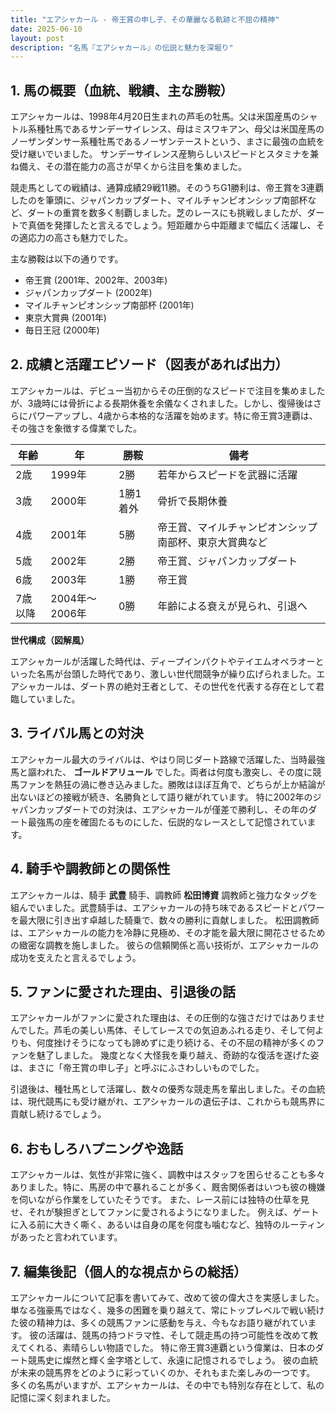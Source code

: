 ```yaml
---
title: "エアシャカール - 帝王賞の申し子、その華麗なる軌跡と不屈の精神"
date: 2025-06-10
layout: post
description: "名馬『エアシャカール』の伝説と魅力を深堀り"
---
```


## 1. 馬の概要（血統、戦績、主な勝鞍）

エアシャカールは、1998年4月20日生まれの芦毛の牡馬。父は米国産馬のシャトル系種牡馬であるサンデーサイレンス、母はミスワキアン、母父は米国産馬のノーザンダンサー系種牡馬であるノーザンテーストという、まさに最強の血統を受け継いでいました。  サンデーサイレンス産駒らしいスピードとスタミナを兼ね備え、その潜在能力の高さが早くから注目を集めました。

競走馬としての戦績は、通算成績29戦11勝。そのうちG1勝利は、帝王賞を3連覇したのを筆頭に、ジャパンカップダート、マイルチャンピオンシップ南部杯など、ダートの重賞を数多く制覇しました。芝のレースにも挑戦しましたが、ダートで真価を発揮したと言えるでしょう。短距離から中距離まで幅広く活躍し、その適応力の高さも魅力でした。

主な勝鞍は以下の通りです。

* 帝王賞 (2001年、2002年、2003年)
* ジャパンカップダート (2002年)
* マイルチャンピオンシップ南部杯 (2001年)
* 東京大賞典 (2001年)
* 毎日王冠 (2000年)


## 2. 成績と活躍エピソード（図表があれば出力）

エアシャカールは、デビュー当初からその圧倒的なスピードで注目を集めましたが、3歳時には骨折による長期休養を余儀なくされました。しかし、復帰後はさらにパワーアップし、4歳から本格的な活躍を始めます。特に帝王賞3連覇は、その強さを象徴する偉業でした。

| 年齢 | 年 | 勝鞍 | 備考 |
|---|---|---|---|
| 2歳 | 1999年 | 2勝 | 若年からスピードを武器に活躍 |
| 3歳 | 2000年 | 1勝1着外 | 骨折で長期休養 |
| 4歳 | 2001年 | 5勝 | 帝王賞、マイルチャンピオンシップ南部杯、東京大賞典など |
| 5歳 | 2002年 | 2勝 | 帝王賞、ジャパンカップダート |
| 6歳 | 2003年 | 1勝 | 帝王賞 |
| 7歳以降 | 2004年～2006年 | 0勝 |  年齢による衰えが見られ、引退へ |


**世代構成（図解風）**

エアシャカールが活躍した時代は、ディープインパクトやテイエムオペラオーといった名馬が台頭した時代であり、激しい世代間競争が繰り広げられました。エアシャカールは、ダート界の絶対王者として、その世代を代表する存在として君臨していました。


## 3. ライバル馬との対決

エアシャカール最大のライバルは、やはり同じダート路線で活躍した、当時最強馬と謳われた、 **ゴールドアリュール** でした。両者は何度も激突し、その度に競馬ファンを熱狂の渦に巻き込みました。勝敗はほぼ互角で、どちらが上か結論が出ないほどの接戦が続き、名勝負として語り継がれています。  特に2002年のジャパンカップダートでの対決は、エアシャカールが僅差で勝利し、その年のダート最強馬の座を確固たるものにした、伝説的なレースとして記憶されています。


## 4. 騎手や調教師との関係性

エアシャカールは、騎手 **武豊** 騎手、調教師 **松田博資** 調教師と強力なタッグを組んでいました。武豊騎手は、エアシャカールの持ち味であるスピードとパワーを最大限に引き出す卓越した騎乗で、数々の勝利に貢献しました。  松田調教師は、エアシャカールの能力を冷静に見極め、その才能を最大限に開花させるための緻密な調教を施しました。  彼らの信頼関係と高い技術が、エアシャカールの成功を支えたと言えるでしょう。


## 5. ファンに愛された理由、引退後の話

エアシャカールがファンに愛された理由は、その圧倒的な強さだけではありませんでした。芦毛の美しい馬体、そしてレースでの気迫あふれる走り、そして何よりも、何度挫けそうになっても諦めずに走り続ける、その不屈の精神が多くのファンを魅了しました。  幾度となく大怪我を乗り越え、奇跡的な復活を遂げた姿は、まさに「帝王賞の申し子」と呼ぶにふさわしいものでした。

引退後は、種牡馬として活躍し、数々の優秀な競走馬を輩出しました。その血統は、現代競馬にも受け継がれ、エアシャカールの遺伝子は、これからも競馬界に貢献し続けるでしょう。


## 6. おもしろハプニングや逸話

エアシャカールは、気性が非常に強く、調教中はスタッフを困らせることも多々ありました。特に、馬房の中で暴れることが多く、厩舎関係者はいつも彼の機嫌を伺いながら作業をしていたそうです。  また、レース前には独特の仕草を見せ、それが験担ぎとしてファンに愛されるようになりました。  例えば、ゲートに入る前に大きく嘶く、あるいは自身の尾を何度も噛むなど、独特のルーティンがあったと言われています。


## 7. 編集後記（個人的な視点からの総括）

エアシャカールについて記事を書いてみて、改めて彼の偉大さを実感しました。  単なる強豪馬ではなく、幾多の困難を乗り越えて、常にトップレベルで戦い続けた彼の精神力は、多くの競馬ファンに感動を与え、今もなお語り継がれています。  彼の活躍は、競馬の持つドラマ性、そして競走馬の持つ可能性を改めて教えてくれる、素晴らしい物語でした。  特に帝王賞3連覇という偉業は、日本のダート競馬史に燦然と輝く金字塔として、永遠に記憶されるでしょう。  彼の血統が未来の競馬界をどのように彩っていくのか、それもまた楽しみの一つです。  多くの名馬がいますが、エアシャカールは、その中でも特別な存在として、私の記憶に深く刻まれました。
